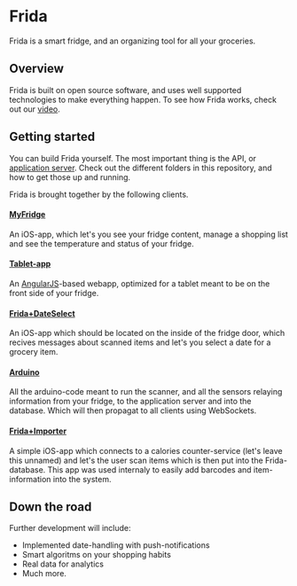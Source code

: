 Frida
========

Frida is a smart fridge, and an organizing tool for all your groceries.

## Overview
Frida is built on open source software, and uses well supported technologies to make everything happen.
To see how Frida works, check out our [video].

## Getting started
You can build Frida yourself.
The most important thing is the API, or [application server].
Check out the different folders in this repository, and how to get those up and running.

Frida is brought together by the following clients.
#### [MyFridge]
An iOS-app, which let's you see your fridge content, manage a shopping list and see the temperature and status of your fridge.

#### [Tablet-app]
An [AngularJS]-based webapp, optimized for a tablet meant to be on the front side of your fridge.

#### [Frida+DateSelect]
An iOS-app which should be located on the inside of the fridge door, which recives messages about scanned items and let's you select a date for a grocery item.

#### [Arduino]
All the arduino-code meant to run the scanner, and all the sensors relaying information from your fridge, to the application server and into the database. Which will then propagat to all clients using WebSockets.

#### [Frida+Importer]
A simple iOS-app which connects to a calories counter-service (let's leave this unnamed) and let's the user scan items which is then put into the Frida-database.
This app was used internaly to easily add barcodes and item-information into the system.

## Down the road
Further development will include:
* Implemented date-handling with push-notifications
* Smart algoritms on your shopping habits
* Real data for analytics
* Much more.


[video]: https://vimeo.com/67434248
[application server]: https://github.com/Jensen2k/Frida/tree/master/webserver
[MyFridge]: https://github.com/Jensen2k/Frida/tree/master/MyFridge
[Tablet-app]: https://github.com/Jensen2k/Frida/tree/master/tablet
[Frida+DateSelect]: https://github.com/Jensen2k/Frida/tree/master/Frida+DateSelect
[Arduino]: https://github.com/Jensen2k/Frida/tree/master/arduino
[Frida+Importer]: https://github.com/Jensen2k/Frida/tree/master/Frida+Importer
[AngularJS]: http://angularjs.org/